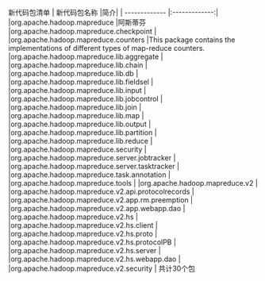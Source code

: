 
新代码包清单
| 新代码包名称 |简介|
| ------------- |:-------------:|
|org.apache.hadoop.mapreduce                             |阿斯蒂芬	 
|org.apache.hadoop.mapreduce.checkpoint                  | 
|org.apache.hadoop.mapreduce.counters                    |This package contains the implementations of different types of map-reduce counters.
|org.apache.hadoop.mapreduce.lib.aggregate                |	 
|org.apache.hadoop.mapreduce.lib.chain	             |
|org.apache.hadoop.mapreduce.lib.db	             |
|org.apache.hadoop.mapreduce.lib.fieldsel         |	 
|org.apache.hadoop.mapreduce.lib.input	                 |
|org.apache.hadoop.mapreduce.lib.jobcontrol         |	 
|org.apache.hadoop.mapreduce.lib.join	             |
|org.apache.hadoop.mapreduce.lib.map	             |
|org.apache.hadoop.mapreduce.lib.output             |	 
|org.apache.hadoop.mapreduce.lib.partition         |	 
|org.apache.hadoop.mapreduce.lib.reduce	    | 
|org.apache.hadoop.mapreduce.security	             |
|org.apache.hadoop.mapreduce.server.jobtracker	     |
|org.apache.hadoop.mapreduce.server.tasktracker     |	 
|org.apache.hadoop.mapreduce.task.annotation	     |
|org.apache.hadoop.mapreduce.tools	     |
|org.apache.hadoop.mapreduce.v2	     |
|org.apache.hadoop.mapreduce.v2.api.protocolrecords	 |
|org.apache.hadoop.mapreduce.v2.app.rm.preemption	 |
|org.apache.hadoop.mapreduce.v2.app.webapp.dao	 |
|org.apache.hadoop.mapreduce.v2.hs	         |
|org.apache.hadoop.mapreduce.v2.hs.client	 |
|org.apache.hadoop.mapreduce.v2.hs.proto	 |
|org.apache.hadoop.mapreduce.v2.hs.protocolPB	 |
|org.apache.hadoop.mapreduce.v2.hs.server	 |
|org.apache.hadoop.mapreduce.v2.hs.webapp.dao	 |
|org.apache.hadoop.mapreduce.v2.security   |
共计30个包
